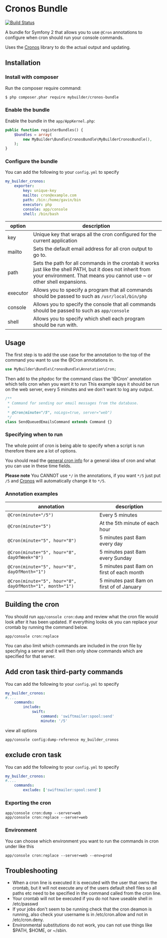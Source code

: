 # Cronos Bundle

[![Build Status](https://travis-ci.org/mybuilder/cronos-bundle.svg?branch=master)](https://travis-ci.org/mybuilder/cronos-bundle)

A bundle for Symfony 2 that allows you to use `@Cron` annotations to configure when cron should run your console commands.

Uses the [Cronos](https://github.com/mybuilder/cronos) library to do the actual output and updating.

## Installation

### Install with composer

Run the composer require command:

``` bash
$ php composer.phar require mybuilder/cronos-bundle
```

### Enable the bundle

Enable the bundle in the `app/AppKernel.php`:

``` php
public function registerBundles() {
    $bundles = array(
        new MyBuilder\Bundle\CronosBundle\MyBuilderCronosBundle(),
    );
}
```

### Configure the bundle

You can add the following to your `config.yml` to specify

```yaml
my_builder_cronos:
    exporter:
        key: unique-key
        mailto: cron@example.com
        path: /bin:/home/gavin/bin
        executor: php
        console: app/console
        shell: /bin/bash
```

option   | description
---------|-----------------------------------------
key      | Unique key that wraps all the cron configured for the current application
mailto   | Sets the default email address for all cron output to go to.
path     | Sets the path for all commands in the crontab it works just like the shell PATH, but it does not inherit from your environment. That means you cannot use ~ or other shell expansions.
executor | Allows you to specify a program that all commands should be passed to such as `/usr/local/bin/php`
console  | Allows you to specify the console that all commands should be passed to such as `app/console`
shell    | Allows you to specify which shell each program should be run with.

## Usage

The first step is to add the use case for the annotation to the top of the command you want to use the @Cron annotations in.

```php
use MyBuilder\Bundle\CronosBundle\Annotation\Cron;
```

Then add to the phpdoc for the command class the '@Cron' annotation which tells cron when you want it to run
This example says it should be run on the web server, every 5 minutes and we don't want to log any output.

```php
/**
 * Command for sending our email messages from the database.
 *
 * @Cron(minute="/5", noLogs=true, server="web")
 */
class SendQueuedEmailsCommand extends Command {}
```

### Specifying when to run
The whole point of cron is being able to specify when a script is run therefore there are a lot of options.

You should read the [general cron info](http://en.wikipedia.org/wiki/Cron) for a general idea of
cron and what you can use in these time fields.

**Please note** You CANNOT use `*/` in the annotations, if you want `*/5` just put `/5` and [Cronos](https://github.com/mybuilder/cronos)
will automatically change it to `*/5`.

### Annotation examples

annotation                                               | description
---------------------------------------------------------|------------------------------------------
`@Cron(minute="/5")`                                     | Every 5 minutes
`@Cron(minute="5")`                                      | At the 5th minute of each hour
`@Cron(minute="5", hour="8")`                            | 5 minutes past 8am every day
`@Cron(minute="5", hour="8", dayOfWeek="0")`             | 5 minutes past 8am every Sunday
`@Cron(minute="5", hour="8", dayOfMonth="1")`            | 5 minutes past 8am on first of each month
`@Cron(minute="5", hour="8", dayOfMonth="1", month="1")` | 5 minutes past 8am on first of of January

## Building the cron

You should run `app/console cron:dump` and review what the cron file would look after it has been updated.
If everything looks ok you can replace your crontab by running the command below.

`app/console cron:replace`

You can also limit which commands are included in the cron file by specifying a server and it will then only show
commands which are specified for that server.

## Add cron task third-party commands

You can add the following to your `config.yml` to specify

```yaml
my_builder_cronos:
#....
    commands:
        include:
            swift:
                command: 'swiftmailer:spool:send'
                minute: '/5'
```

view all options

    app/console config:dump-reference my_builder_cronos

## exclude cron task

You can add the following to your `config.yml` to specify

```yaml
my_builder_cronos:
#....
    commands:
        exclude: ['swiftmailer:spool:send']
```

### Exporting the cron

    app/console cron:dump --server=web
    app/console cron:replace --server=web

### Environment

You can choose which environment you want to run the commands in cron under like this

`app/console cron:replace --server=web --env=prod`

## Troubleshooting

* When a cron line is executed it is executed with the user that owns the crontab, but it will not execute any of the users default shell files so all paths etc need to be specified in the command called from the cron line.
* Your crontab will not be executed if you do not have useable shell in /etc/passwd
* If your jobs don't seem to be running check that the cron deamon is running, also check your username is in /etc/cron.allow and not in /etc/cron.deny.
* Environmental substitutions do not work, you can not use things like $PATH, $HOME, or ~/sbin.
